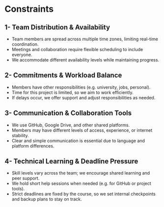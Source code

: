 # Constraints

## 1- Team Distribution & Availability

- Team members are spread across multiple time zones, limiting real-time coordination.  
- Meetings and collaboration require flexible scheduling to include everyone.  
- We accommodate different availability levels while maintaining progress.

## 2- Commitments & Workload Balance

- Members have other responsibilities (e.g. university, jobs, personal).  
- Time for this project is limited, so we aim to work efficiently.  
- If delays occur, we offer support and adjust responsibilities as needed.

## 3- Communication & Collaboration Tools

- We use GitHub, Google Drive, and other shared platforms.  
- Members may have different levels of access, experience, or internet stability.  
- Clear and simple communication is essential due to language and platform differences.

## 4- Technical Learning & Deadline Pressure

- Skill levels vary across the team; we encourage shared learning and peer support.  
- We hold short help sessions when needed (e.g. for GitHub or project tools).  
- Strict deadlines are fixed by the course, so we set internal checkpoints and backup plans to stay on track.
